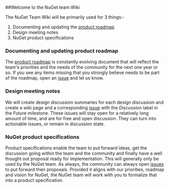 ##Welcome to the NuGet team Wiki

The NuGet Team Wiki will be primarily used for 3 things:-

1. Documenting and updating the [product roadmap](https://github.com/NuGet/Home/wiki/Roadmap)
2. Design meeting notes
3. NuGet product specifications

### Documenting and updating product roadmap
The [product roadmap](https://github.com/NuGet/Home/wiki/Roadmap) is constantly evolving document that will reflect the team's priorities and the needs of the community for the next one year or so. If you see any items missing that you strongly believe needs to be part of the roadmap, open an [issue](https://github.com/NuGet/Home/issues) and let us know.

### Design meeting notes
We will create design discussion summaries for each design discussion and create a wiki page and a corresponding [issue](https://github.com/NuGet/Home/issues?q=is%3Aopen+is%3Aissue+label%3ADiscussions) with the _Discussion_ label in the Future milestone. These issues will stay open for a relatively long amount of time, and are for free and open discussion. They can turn into actionable issues, or remain in discussion state.

### NuGet product specifications
Product specifications enable the team to put forward ideas, get the discussion going within the team and the community and finally have a well thought out proposal ready for implementation. This will generally only be used by the NuGet team. As always, the community can always open [issues](https://github.com/NuGet/Home/issues) to put forward their proposals. Provided it aligns with our priorities, roadmap and vision for NuGet, the NuGet team will work with you to formalize that into a product specification.
